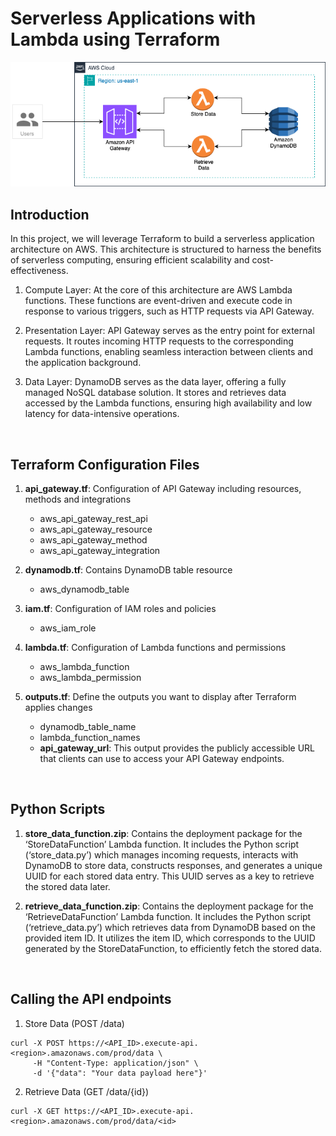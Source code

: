 # Serverless Applications with Lambda using Terraform

<p align="center">
<img src="images/Serverless_Application.png" alt="image" style="width:600px;"/>
</p>

## Introduction

In this project, we will leverage Terraform to build a serverless application architecture on AWS. This architecture is structured to harness the benefits of serverless computing, ensuring efficient scalability and cost-effectiveness.

1. Compute Layer: At the core of this architecture are AWS Lambda functions. These functions are event-driven and execute code in response to various triggers, such as HTTP requests via API Gateway. 

2. Presentation Layer: API Gateway serves as the entry point for external requests. It routes incoming HTTP requests to the corresponding Lambda functions, enabling seamless interaction between clients and the application background.

3. Data Layer: DynamoDB serves as the data layer, offering a fully managed NoSQL database solution. It stores and retrieves data accessed by the Lambda functions, ensuring high availability and low latency for data-intensive operations.

<br/>

## Terraform Configuration Files

1. **api_gateway.tf**: Configuration of API Gateway including resources, methods and integrations
    * aws_api_gateway_rest_api
    * aws_api_gateway_resource
    * aws_api_gateway_method
    * aws_api_gateway_integration

2. **dynamodb.tf**: Contains DynamoDB table resource
    * aws_dynamodb_table

3. **iam.tf**: Configuration of IAM roles and policies
    * aws_iam_role	 

4. **lambda.tf**: Configuration of Lambda functions and permissions
    * aws_lambda_function
    * aws_lambda_permission

5. **outputs.tf**: Define the outputs you want to display after Terraform applies changes
    * dynamodb_table_name
    * lambda_function_names
    * **api_gateway_url**: This output provides the publicly accessible URL that clients can use to access your API Gateway endpoints.
      
<br>

## Python Scripts

1. **store_data_function.zip**: Contains the deployment package for the ‘StoreDataFunction’ Lambda function. It includes the Python script (‘store_data.py’) which manages incoming requests, interacts with DynamoDB to store data, constructs responses, and generates a unique UUID for each stored data entry. This UUID serves as a key to retrieve the stored data later.    

2. **retrieve_data_function.zip**: Contains the deployment package for the ‘RetrieveDataFunction’ Lambda function. It includes the Python script (‘retrieve_data.py’) which retrieves data from DynamoDB based on the provided item ID. It utilizes the item ID, which corresponds to the UUID generated by the StoreDataFunction, to efficiently fetch the stored data.

<br/>

## Calling the API endpoints

1. Store Data (POST /data)
```
curl -X POST https://<API_ID>.execute-api.<region>.amazonaws.com/prod/data \
     -H "Content-Type: application/json" \
     -d '{"data": "Your data payload here"}'
```
2. Retrieve Data (GET /data/{id})
```
curl -X GET https://<API_ID>.execute-api.<region>.amazonaws.com/prod/data/<id>
```


  
